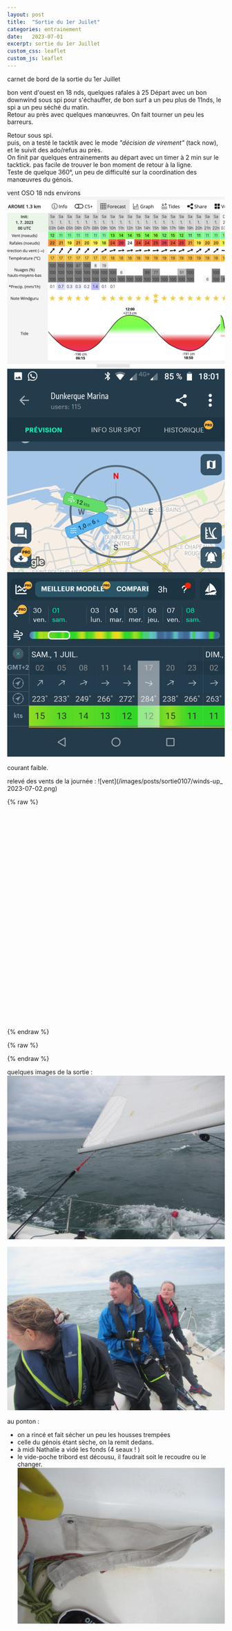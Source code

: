 ```yaml
---
layout: post
title:  "Sortie du 1er Juilet"
categories: entrainement
date:   2023-07-01
excerpt: sortie du 1er Juillet
custom_css: leaflet
custom_js: leaflet
---
```


carnet de bord de la sortie du 1er Juillet


bon vent d'ouest en 18 nds, quelques rafales à 25
Départ avec un bon downwind sous spi pour s'échauffer, de bon surf a un peu plus de 11nds,  le spi a un peu séché du matin.  
Retour au près avec quelques manœuvres. On fait tourner un peu les barreurs.

Retour sous spi.  
puis, on a testé le tacktik avec le mode *"décision de virement"* (tack now), et le suivit des ado/refus au près.    
On finit par quelques entrainements au départ avec un timer à 2 min sur le tacktick. pas facile de trouver le bon moment de retour à la ligne.    
Teste de quelque 360°, un peu de difficulté sur la coordination des manœuvres du génois.


vent OSO 18 nds environs     
![vent](/images/posts/sortie0107/global_previ.png)
![vent](/images/posts/sortie0107/wind_direct.png)

courant faible.    

relevé des vents de la journée :
![vent](/images/posts/sortie0107/winds-up_ 2023-07-02.png)

{% raw %}
<div id="map" class="map leaflet-container" style="height: 500px; position:relative;"></div>
{% endraw %}


{% raw %}
<script>
    // load files
    var r1GPXFiles = [            
            { path: '/gpx/0107_p1.gpx', color: 'blue',  title: 'p1' }, 
            { path: '/gpx/0107_p2.gpx', color: 'blue',  title: 'p2' }, 
        ];
    // set wind
    var windbarbs = [
        { deg: 270, speed:18 },
    ];

</script>
    
<script src="/js/animate.js"></script>
{% endraw %}

quelques images de la sortie :
![portant](/images/posts/sortie0107/IMG_0981.JPG)

![equipage](/images/posts/sortie0107/IMG_0982.JPG)

au ponton :   
* on a rincé et fait sécher un peu les housses trempées
* celle du génois étant sèche, on la remit dedans.
* à midi Nathalie a vidé les fonds (4 seaux ! )
* le vide-poche tribord est décousu, il faudrait soit le recoudre ou le changer.
![poche](/images/posts/sortie0107/IMG_0983.JPG)

